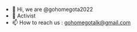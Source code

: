 - 👋 Hi, we are @gohomegota2022
- 👀 Activist
- 📫 How to reach us : gohomegotalk@gmail.com

<!---
gohomegota2022/gohomegota2022 is a ✨ special ✨ repository because its `README.md` (this file) appears on your GitHub profile.
You can click the Preview link to take a look at your changes.
--->

